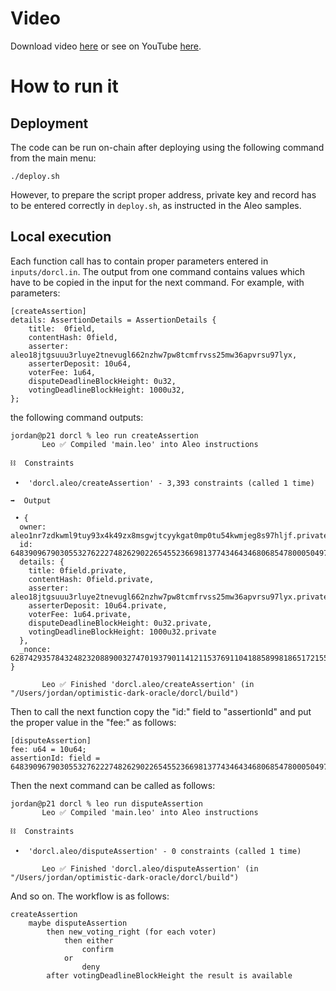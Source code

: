 # Video

Download video [here]() or see on YouTube [here]().

# How to run it

## Deployment

The code can be run on-chain after deploying using the following command from the main menu:
```
./deploy.sh
```

However, to prepare the script proper address, private key and record has to be entered correctly in ```deploy.sh```, as instructed in the Aleo samples.

## Local execution

Each function call has to contain proper parameters entered in ```inputs/dorcl.in```. The output from one command contains values which have to be copied in the input for the next command. For example, with parameters:
```
[createAssertion]
details: AssertionDetails = AssertionDetails {
    title:  0field,
    contentHash: 0field,
    asserter: aleo18jtgsuuu3rluye2tnevugl662nzhw7pw8tcmfrvss25mw36apvrsu97lyx,
    asserterDeposit: 10u64,
    voterFee: 1u64,
    disputeDeadlineBlockHeight: 0u32,
    votingDeadlineBlockHeight: 1000u32,
};

```
the following command outputs:
```
jordan@p21 dorcl % leo run createAssertion
       Leo ✅ Compiled 'main.leo' into Aleo instructions

⛓  Constraints

 •  'dorcl.aleo/createAssertion' - 3,393 constraints (called 1 time)

➡️  Output

 • {
  owner: aleo1nr7zdkwml9tuy93x4k49zx8msgwjtcyykgat0mp0tu54kwmjeg8s97hljf.private,
  id: 6483909679030553276222748262902265455236698137743464346806854780005049792424field.private,
  details: {
    title: 0field.private,
    contentHash: 0field.private,
    asserter: aleo18jtgsuuu3rluye2tnevugl662nzhw7pw8tcmfrvss25mw36apvrsu97lyx.private,
    asserterDeposit: 10u64.private,
    voterFee: 1u64.private,
    disputeDeadlineBlockHeight: 0u32.private,
    votingDeadlineBlockHeight: 1000u32.private
  },
  _nonce: 628742935784324823208890032747019379011412115376911041885899818651721559914group.public
}

       Leo ✅ Finished 'dorcl.aleo/createAssertion' (in "/Users/jordan/optimistic-dark-oracle/dorcl/build")

```

Then to call the next function copy the "id:" field to "assertionId" and put the proper value in the "fee:" as follows:
```
[disputeAssertion]
fee: u64 = 10u64;
assertionId: field = 6483909679030553276222748262902265455236698137743464346806854780005049792424field;
```
Then the next command can be called as follows: 
```
jordan@p21 dorcl % leo run disputeAssertion
       Leo ✅ Compiled 'main.leo' into Aleo instructions

⛓  Constraints

 •  'dorcl.aleo/disputeAssertion' - 0 constraints (called 1 time)

       Leo ✅ Finished 'dorcl.aleo/disputeAssertion' (in "/Users/jordan/optimistic-dark-oracle/dorcl/build")

```

And so on. The workflow is as follows:
```
createAssertion
    maybe disputeAssertion
        then new_voting_right (for each voter)
            then either
                confirm
            or
                deny
        after votingDeadlineBlockHeight the result is available
```
